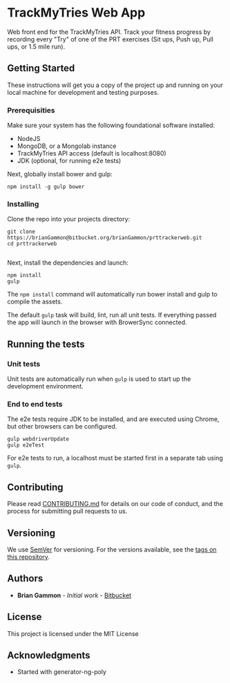 # TrackMyTries Web App

Web front end for the TrackMyTries API. Track your fitness progress by recording every "Try" of one of the PRT exercises (Sit ups, Push up, Pull ups, or 1.5 mile run).

## Getting Started

These instructions will get you a copy of the project up and running on your local machine for development and testing purposes.

### Prerequisities

Make sure your system has the following foundational software installed:

* NodeJS
* MongoDB, or a Mongolab instance
* TrackMyTries API access (default is localhost:8080)
* JDK (optional, for running e2e tests)

Next, globally install bower and gulp:
```
npm install -g gulp bower
```

### Installing

Clone the repo into your projects directory:

```
git clone https://brianGammon@bitbucket.org/brianGammon/prttrackerweb.git
cd prttrackerweb


```

Next, install the dependencies and launch:

```
npm install
gulp
```

The ```npm install``` command will automatically run bower install and gulp to compile the assets.

The default ```gulp``` task will build, lint, run all unit tests. If everything passed the app will launch in the browser with BrowerSync connected.

## Running the tests

### Unit tests
Unit tests are automatically run when ```gulp``` is used to start up the development environment.


### End to end tests

The e2e tests require JDK to be installed, and are executed using Chrome, but other browsers can be configured.

```
gulp webdriverUpdate
gulp e2eTest
```
For e2e tests to run, a localhost must be started first in a separate tab using ```gulp```.

## Contributing

Please read [CONTRIBUTING.md](CONTRIBUTING.md) for details on our code of conduct, and the process for submitting pull requests to us.

## Versioning

We use [SemVer](http://semver.org/) for versioning. For the versions available, see the [tags on this repository](https://github.com/your/project/tags).

## Authors

* **Brian Gammon** - *Initial work* - [Bitbucket](https://bitbucket.org/brianGammon)

## License

This project is licensed under the MIT License

## Acknowledgments

* Started with generator-ng-poly
